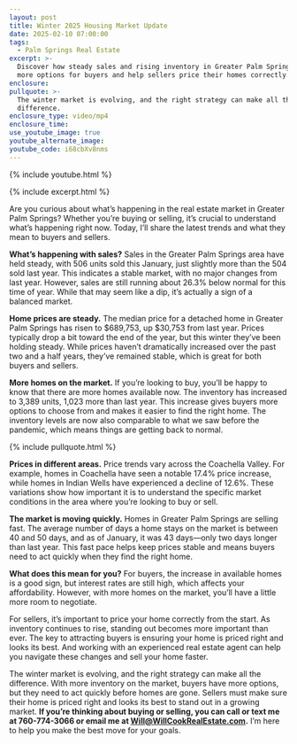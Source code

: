 ```yaml
---
layout: post
title: Winter 2025 Housing Market Update
date: 2025-02-10 07:00:00
tags:
  - Palm Springs Real Estate
excerpt: >-
  Discover how steady sales and rising inventory in Greater Palm Springs create
  more options for buyers and help sellers price their homes correctly.
enclosure:
pullquote: >-
  The winter market is evolving, and the right strategy can make all the
  difference.
enclosure_type: video/mp4
enclosure_time:
use_youtube_image: true
youtube_alternate_image:
youtube_code: i68cbXv8nms
---
```

{% include youtube.html %}

{% include excerpt.html %}

Are you curious about what’s happening in the real estate market in Greater Palm Springs? Whether you’re buying or selling, it’s crucial to understand what’s happening right now. Today, I’ll share the latest trends and what they mean to buyers and sellers.

**What’s happening with sales?** Sales in the Greater Palm Springs area have held steady, with 506 units sold this January, just slightly more than the 504 sold last year. This indicates a stable market, with no major changes from last year. However, sales are still running about 26.3% below normal for this time of year. While that may seem like a dip, it’s actually a sign of a balanced market.

**Home prices are steady.** The median price for a detached home in Greater Palm Springs has risen to $689,753, up $30,753 from last year. Prices typically drop a bit toward the end of the year, but this winter they’ve been holding steady. While prices haven’t dramatically increased over the past two and a half years, they’ve remained stable, which is great for both buyers and sellers.

**More homes on the market.** If you’re looking to buy, you’ll be happy to know that there are more homes available now. The inventory has increased to 3,389 units, 1,023 more than last year. This increase gives buyers more options to choose from and makes it easier to find the right home. The inventory levels are now also comparable to what we saw before the pandemic, which means things are getting back to normal.

{% include pullquote.html %}

**Prices in different areas.** Price trends vary across the Coachella Valley. For example, homes in Coachella have seen a notable 17.4% price increase, while homes in Indian Wells have experienced a decline of 12.6%. These variations show how important it is to understand the specific market conditions in the area where you’re looking to buy or sell.

**The market is moving quickly.** Homes in Greater Palm Springs are selling fast. The average number of days a home stays on the market is between 40 and 50 days, and as of January, it was 43 days—only two days longer than last year. This fast pace helps keep prices stable and means buyers need to act quickly when they find the right home.

**What does this mean for you?** For buyers, the increase in available homes is a good sign, but interest rates are still high, which affects your affordability. However, with more homes on the market, you’ll have a little more room to negotiate.

For sellers, it’s important to price your home correctly from the start. As inventory continues to rise, standing out becomes more important than ever. The key to attracting buyers is ensuring your home is priced right and looks its best. And working with an experienced real estate agent can help you navigate these changes and sell your home faster.

The winter market is evolving, and the right strategy can make all the difference. With more inventory on the market, buyers have more options, but they need to act quickly before homes are gone. Sellers must make sure their home is priced right and looks its best to stand out in a growing market. **If you’re thinking about buying or selling, you can call or text me at 760-774-3066 or email me at Will@WillCookRealEstate.com.** I’m here to help you make the best move for your goals.